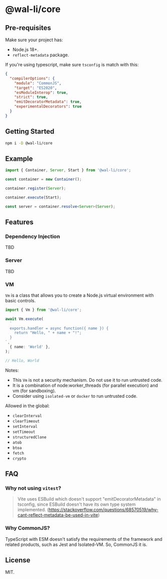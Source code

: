 # @wal-li/core

## Pre-requisites

Make sure your project has:

- Node.js 18+.
- `reflect-metadata` package.

If you're using typescript, make sure `tsconfig` is match with this:

```json
{
  "compilerOptions": {
    "module": "CommonJS",
    "target": "ES2020",
    "esModuleInterop": true,
    "strict": true,
    "emitDecoratorMetadata": true,
    "experimentalDecorators": true
  }
}
```

## Getting Started

```bash
npm i -D @wal-li/core
```

## Example

```ts
import { Container, Server, Start } from '@wal-li/core';

const container = new Container();

container.register(Server);

container.execute(Start);

const server = container.resolve<Server>(Server);
```

## Features

### Dependency Injection

TBD

### Server

TBD

### VM

`Vm` is a class that allows you to create a Node.js virtual environment with basic controls.

```ts
import { Vm } from '@wal-li/core';

await Vm.execute(
  `
  exports.handler = async function({ name }) {
    return "Hello, " + name + "!";
  }
`,
  { name: 'World' },
);

// Hello, World
```

Notes:

- This `Vm` is not a security mechanism. Do not use it to run untrusted code.
- It is a combination of node:worker_threads (for parallel execution) and vm (for sandboxing).
- Consider using `isolated-vm` or `docker` to run untrusted code.

Allowed in the global:

- `clearInterval`
- `clearTimeout`
- `setInterval`
- `setTimeout`
- `structuredClone`
- `atob`
- `btoa`
- `fetch`
- `crypto`

## FAQ

### Why not using `vitest`?

> Vite uses ESBuild which doesn't support "emitDecoratorMetadata" in tsconfig, since ESBuild doesn't have its own type system implemented. (https://stackoverflow.com/questions/68570519/why-cant-reflect-metadata-be-used-in-vite)

### Why CommonJS?

TypeScript with ESM doesn't satisfy the requirements of the framework and related products, such as Jest and Isolated-VM. So, CommonJS it is.

## License

MIT.
